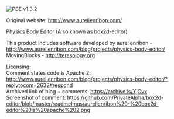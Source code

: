 ![PBE v1.3.2](https://raw.githubusercontent.com/selimanac/Physics-Body-Editor/master/readmeImgs/pbe-v132.png)

Original website: http://www.aurelienribon.com/  

Physics Body Editor (Also known as box2d-editor)

   This product includes software developed by
   aurelienribon - http://www.aurelienribon.com/blog/projects/physics-body-editor/  
   MovingBlocks - http://terasology.org

   Licensing:  
   Comment states code is Apache 2: http://www.aurelienribon.com/blog/projects/physics-body-editor/?replytocom=2632#respond  
   Archived link of blog + comments: https://archive.is/YjOvx  
   Screenshot of comment: https://github.com/PrivateAlpha/box2d-editor/blob/master/readmeImgs/aurelienribon%20-%20box2d-editor%20is%20apache%202.png
